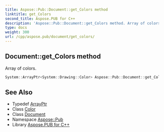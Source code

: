 ```yaml
---
title: Aspose::Pub::Document::get_Colors method
linktitle: get_Colors
second_title: Aspose.PUB for C++
description: 'Aspose::Pub::Document::get_Colors method. Array of colors in C++.'
type: docs
weight: 300
url: /cpp/aspose.pub/document/get_colors/
---
```

## Document::get_Colors method


Array of colors.

```cpp
System::ArrayPtr<System::Drawing::Color> Aspose::Pub::Document::get_Colors()
```

## See Also

* Typedef [ArrayPtr](../../../system/arrayptr/)
* Class [Color](../../../system.drawing/color/)
* Class [Document](../)
* Namespace [Aspose::Pub](../../)
* Library [Aspose.PUB for C++](../../../)

